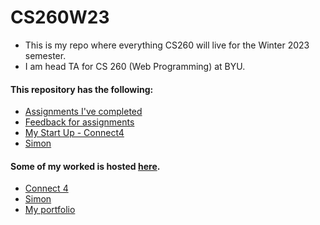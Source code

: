# CS260W23
 - This is my repo where everything CS260 will live for the Winter 2023 semester.
 - I am head TA for CS 260 (Web Programming) at BYU. 

#### This repository has the following:
- [Assignments I've completed](assignments.md)
- [Feedback for assignments](assignmentFeedback.md)
- [My Start Up - Connect4](./Startup/specification/specification.md)
- [Simon](./simon)

#### Some of my worked is hosted [here](rebekahdaniels.net).
- [Connect 4](startup.rebekahdaniels.net)
- [Simon](simon.rebekahdaniels.net)
- [My portfolio](rebekahdaniels.net)

